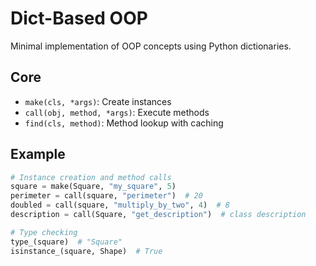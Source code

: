 # Dict-Based OOP

Minimal implementation of OOP concepts using Python dictionaries.

## Core

- `make(cls, *args)`: Create instances
- `call(obj, method, *args)`: Execute methods
- `find(cls, method)`: Method lookup with caching

## Example

```python
# Instance creation and method calls
square = make(Square, "my_square", 5)
perimeter = call(square, "perimeter")  # 20
doubled = call(square, "multiply_by_two", 4)  # 8
description = call(Square, "get_description")  # class description

# Type checking
type_(square)  # "Square"
isinstance_(square, Shape)  # True
```

